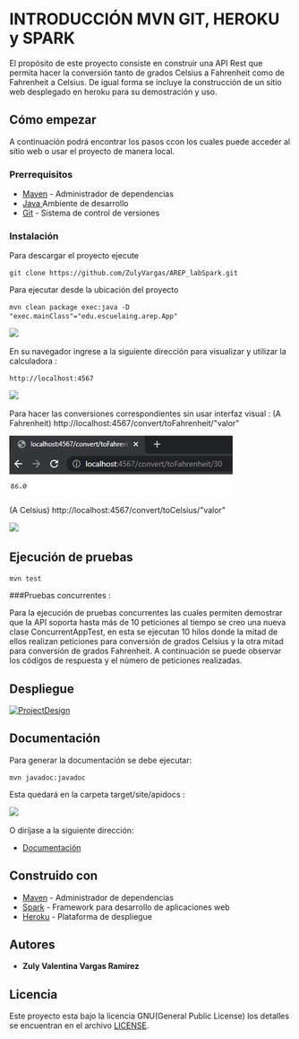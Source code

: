 # INTRODUCCIÓN MVN GIT, HEROKU y SPARK

El propósito de este proyecto consiste en construir una API Rest que permita hacer la conversión tanto de grados Celsius a Fahrenheit como de Fahrenheit a Celsius. De igual forma se incluye la construcción de un sitio web desplegado en heroku para su demostración y uso.

## Cómo empezar

A continuación podrá encontrar los pasos ccon los cuales puede acceder al sitio web o usar el proyecto de manera local.

### Prerrequisitos


* [Maven](https://maven.apache.org/) - Administrador de dependencias
* [Java ](https://www.oracle.com/co/java/technologies/javase/javase-jdk8-downloads.html)       Ambiente de desarrollo
* [Git](https://git-scm.com/) - Sistema de control de versiones

### Instalación


Para descargar el proyecto ejecute 

    git clone https://github.com/ZulyVargas/AREP_labSpark.git

Para ejecutar desde la ubicación del proyecto 

    mvn clean package exec:java -D "exec.mainClass"="edu.escuelaing.arep.App"


![](src/main/resources/view/img/javaCmd.png)

En su navegador ingrese a la siguiente dirección para visualizar y utilizar la calculadora : 

    http://localhost:4567
![](src/main/resources/view/img/localhost.png)

Para hacer las conversiones correspondientes sin usar interfaz visual :
(A Fahrenheit) http://localhost:4567/convert/toFahrenheit/"valor"

![](src/main/resources/view/img/ejemploToF.png)

(A Celsius) http://localhost:4567/convert/toCelsius/"valor"

![](src/main/resources/view/img/ejemfahrenheitToC.png.png)

## Ejecución de  pruebas

    mvn test

###Pruebas concurrentes :

Para la ejecución de pruebas concurrentes las cuales permiten demostrar que la API soporta hasta más de 10 peticiones al tiempo se creo una nueva clase ConcurrentAppTest,
en esta se ejecutan 10 hilos donde la mitad de ellos realizan peticiones para conversión de grados Celsius y la otra mitad para
conversión de grados Fahrenheit. A continuación se puede observar los códigos de respuesta y el número de peticiones realizadas.



## Despliegue

[![ProjectDesign](https://www.herokucdn.com/deploy/button.png)](https://calm-earth-36734.herokuapp.com)

## Documentación
Para generar la documentación se debe ejecutar:

    mvn javadoc:javadoc
Esta quedará en la carpeta target/site/apidocs :

![](src/main/resources/view/img/documents.png)

O diríjase a la siguiente dirección: 
* [Documentación](https://github.com/ZulyVargas/AREP_labSpark/blob/master/SparkWebL2/javadocs/index.html)

## Construido con 

* [Maven](https://maven.apache.org/) - Administrador de dependencias
* [Spark](http://sparkjava.com) - Framework para desarrollo de aplicaciones web
* [Heroku](https://heroku.com) - Plataforma de despliegue


## Autores

* **Zuly Valentina Vargas Ramírez** 


## Licencia

Este proyecto esta bajo la licencia GNU(General Public License) los detalles se encuentran en el archivo [LICENSE](LICENSE.txt).
